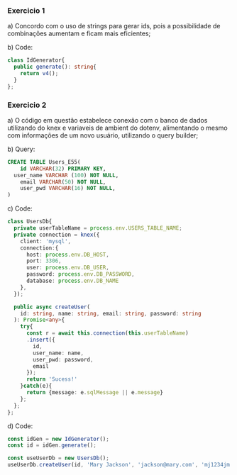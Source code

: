 ### Exercicio 1

a) Concordo com o uso de strings para gerar ids, pois a possibilidade de combinações aumentam e ficam mais eficientes;

b) Code:
~~~typescript
class IdGenerator{
  public generate(): string{
    return v4();
  }
};
~~~

### Exercicio 2

a) O código em questão estabelece conexão com o banco de dados utilizando do knex e variaveis de ambient do dotenv, alimentando o mesmo com informações de um novo usuário, utilizando o query builder;

b) Query:
~~~sql
CREATE TABLE Users_E55(
	id VARCHAR(32) PRIMARY KEY,
  user_name VARCHAR (100) NOT NULL,
	email VARCHAR(50) NOT NULL,
	user_pwd VARCHAR(16) NOT NULL,  
)
~~~

c) Code:
~~~typescript
class UsersDb{
  private userTableName = process.env.USERS_TABLE_NAME;
  private connection = knex({
    client: 'mysql',
    connection:{
      host: process.env.DB_HOST,
      port: 3306,
      user: process.env.DB_USER,
      password: process.env.DB_PASSWORD,
      database: process.env.DB_NAME
    },
  });

  public async createUser(
    id: string, name: string, email: string, password: string
  ): Promise<any>{
    try{
      const r = await this.connection(this.userTableName)
      .insert({
        id,
        user_name: name,
        user_pwd: password,
        email
      });
      return 'Sucess!'
    }catch(e){
      return {message: e.sqlMessage || e.message}
    };
  };
};
~~~

d) Code:
~~~typescript
const idGen = new IdGenerator();
const id = idGen.generate();

const useUserDb = new UsersDb();
useUserDb.createUser(id, 'Mary Jackson', 'jackson@mary.com', 'mj1234jm')
~~~


